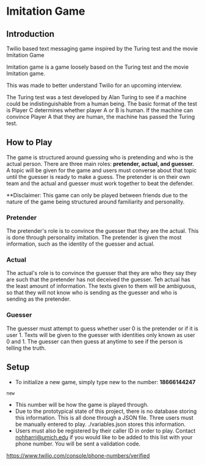 # Imitation Game
## Introduction
Twilio based text messaging game inspired by the Turing test and the movie Imitation Game

Imitation game is a game loosely based on the Turing test and the movie Imitation game. 

This was made to better understand Twilio for an upcoming interview. 

The Turing test was a test developed by Alan Turing to see if a machine could be indistinguishable from a human being. The basic format of the test is Player C determines whether player A or B is human. If the machine can convince Player A that they are human, the machine has passed the Turing test.

## How to Play
The game is structured around guessing who is pretending and who is the actual person. There are three main roles: **pretender, actual, and guesser.** A topic will be given for the game and users must converse about that topic until the guesser is ready to make a guess. The pretender is on their own team and the actual and guesser must work together to beat the defender.

**Disclaimer: This game can only be played between friends due to the nature of the game being structured around familiarity and personality.

### Pretender
The pretender's role is to convince the guesser that they are the actual. This is done through personality imitation. The pretender is given the most information, such as the identity of the guesser and actual.

### Actual
The actual's role is to convince the guesser that they are who they say they are such that the pretender has not deceived the guesser. Teh actual has the least amount of information. The texts given to them will be ambiguous, so that they will not know who is sending as the guesser and who is sending as the pretender.

### Guesser
The guesser must attempt to guess whether user 0 is the pretender or if it is user 1. Texts will be given to the guesser with identities only known as user 0 and 1. The guesser can then guess at anytime to see if the person is telling the truth.

## Setup
* To initialize a new game, simply type new to the number: **18666144247**
```
new
```
* This number will be how the game is played through.
* Due to the prototypical state of this project, there is no database storing this information. This is all done through a JSON file. Three users must be manually entered to play. ./variables.json stores this information.
* Users must also be registered by their caller ID in order to play. Contact nohharri@umich.edu if you would like to be added to this list with your phone number. You will be sent a validation code.

https://www.twilio.com/console/phone-numbers/verified
